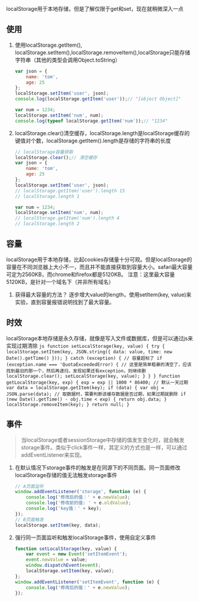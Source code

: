 localStorage用于本地存储，但是了解仅限于get和set，现在就稍微深入一点

## 使用
1. 使用localStorage.getItem(), localStorage.setItem(),localStorage.removeItem(),localStorage只能存储字符串（其他的类型会调用Object.toString）
    ```js
    var json = {
        name: 'tom',
        age: 25
    };
    localStorage.setItem('user', json);
    console.log(localStorage.getItem('user'));// "[object Object]"

    var num = 1234;
    localStorage.setItem('num', num);
    console.log(typeof localStorage.getItem('num'));// "1234"
    ```
1. localStorage.clear()清空缓存，localStorage.length是localStorage缓存的键值对个数，localStorage.getItem().length是存储的字符串的长度
    ```js
    // localStorage容量获取
    localStorage.clear();// 清空缓存
    var json = {
        name: 'tom',
        age: 25
    };
    localStorage.setItem('user', json);
    // localStorage.getItem('user').length 15
    // localStorage.length 1

    var num = 1234;
    localStorage.setItem('num', num);
    // localStorage.getItem('num').length 4
    // localStorage.length 2
    ```

## 容量
localStorage用于本地存储，比起cookies存储量十分可观。但是localStorage的容量在不同浏览器上大小不一，而且并不能直接获取到容量大小。safari最大容量可定为2560KB，而chrome和firefox都是5120KB。
注意：这里最大容量5120KB，是针对一个域名下（并非所有域名）

1. 获得最大容量的方法？
逐步增大value的length，使用setItem(key, value)来实验，直到容量报错说明找到了最大容量。

## 时效
localStorage本地存储是永久存储，就像是写入文件或数据库，但是可以通过js来实现过期清除
    ```js
    function setLocalStorage(key, value) {
        try {
            localStorage.setItem(key, JSON.string({
                data: value, time: new Date().getTime()
            }));
        } catch (exception) {
            // 容量超标了
            if (exception.name === 'QuotaExceededError) {
                // 这里是简单粗暴的清空了，应该找到最旧的那一个，然后再递归，发现如果还有exception，则继续删
                localStorage.clear();
                setLocalStorage(key, value);
            }
        }
    }
    function getLocalStorage(key, exp) {
        exp = exp || 1000 * 86400; // 默认一天过期
        var data = localStorage.getItem(key);
        if (data) {
            var obj = JSON.parse(data);
            // 取数据时，需要判断该缓存数据是否过期，如果过期就删除
            if (new Date().getTime() - obj.time < exp) {
                return obj.data;
            }
            localStorage.removeItem(key);
        }
        return null;
    }
    ```

## 事件
>当localStorage或者sessionStorage中存储的值发生变化时，就会触发storage事件。类似于click事件一样，其定义的方式也是一样，可以通过addEventListener来实现。

1. 在默认情况下storage事件的触发是在同源下的不同页面。同一页面修改localStorage存储的值无法触发storage事件
    ```js
    // A页面监听
    window.addEventListener('storage', function (e) {
        console.log('修改后的值：' + e.newValue);
        console.log('修改前的值: ' + e.oldValue);
        console.log('key值：' + key);
    });
    // B页面触发
    localStorage.setItem(key, data);
    ```


1. 强行同一页面监听和触发localStorage事件，使用自定义事件
    ```js
    function setLocalStorage(key, value) {
        var event = new Event('setItemEvent');
        event.newValue = value;
        window.dispatchEvent(event);
        localStorage.setItem(key, value);
    };
    window.addEventListener('setItemEvent', function (e) {
        console.log('修改后的值：' + e.newValue);
    });
    ```